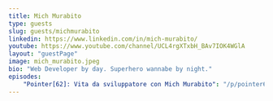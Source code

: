 ```yaml
---
title: Mich Murabito
type: guests
slug: guests/michmurabito
linkedin: https://www.linkedin.com/in/mich-murabito/
youtube: https://www.youtube.com/channel/UCL4rgXTxbH_BAv7IOK4WGlA
layout: "guestPage"
image: mich_murabito.jpeg
bio: "Web Developer by day. Superhero wannabe by night."
episodes: 
    "Pointer[62]: Vita da sviluppatore con Mich Murabito": "/p/pointer62-vita-da-sviluppatore-con-mich-murabito/"
---
```


